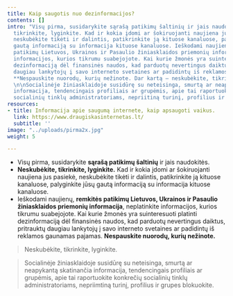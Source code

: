 ```yaml
---
title: Kaip saugotis nuo dezinformacijos?
contents: []
intro: "Visų pirma, susidarykite sąrašą patikimų šaltinių ir jais naudokitės. Neskubėkite,
  tikrinkite, lyginkite. Kad ir kokia įdomi ar šokiruojanti naujiena jus pasiekė,
  neskubėkite tikėti ir dalintis, patikrinkite ją kituose kanaluose, palyginkite jūsų
  gautą informaciją su informacija kituose kanaluose. Ieškodami naujienų, remkitės
  patikimų Lietuvos, Ukrainos ir Pasaulio žiniasklaidos priemonių informacija, neplatinkite
  informacijos, kurios tikrumu suabejojote. Kai kurie žmonės yra suinteresuoti platinti
  dezinformaciją dėl finansinės naudos, kad parduotų nevertingus daiktus, pritrauktų
  daugiau lankytojų į savo interneto svetaines ar padidintų iš reklamos gaunamas pajamas.
  **Nespauskite nuorodų, kurių nežinote. Dar kartą – neskubėkite, tikrinkite, lyginkite.**
  \n\nSocialinėje žiniasklaidoje susidūrę su neteisinga, smurtą ar neapykantą skatinančia
  informacija, tendencingais profiliais ar grupėmis, apie tai raportuokite konkrečių
  socialinių tinklų administratoriams, nepriitiną turinį, profilius ir grupes blokuokite."
resources:
- title: Informacija apie saugumą internete, kaip apsaugoti vaikus.
  link: https://www.draugiskasinternetas.lt/
  subtitle: ''
image: "../uploads/pirma2x.jpg"
weight: 5

---
```

* Visų pirma, susidarykite **sąrašą patikimų šaltinių** ir jais naudokitės.
* **Neskubėkite, tikrinkite, lyginkite.** Kad ir kokia įdomi ar šokiruojanti naujiena jus pasiekė, neskubėkite tikėti ir dalintis, patikrinkite ją kituose kanaluose, palyginkite jūsų gautą informaciją su informacija kituose kanaluose.
* Ieškodami naujienų, **remkitės patikimų Lietuvos, Ukrainos ir Pasaulio žiniasklaidos priemonių informacija**, neplatinkite informacijos, kurios tikrumu suabejojote. Kai kurie žmonės yra suinteresuoti platinti dezinformaciją dėl finansinės naudos, kad parduotų nevertingus daiktus, pritrauktų daugiau lankytojų į savo interneto svetaines ar padidintų iš reklamos gaunamas pajamas. **Nespauskite nuorodų, kurių nežinote.**

> Neskubėkite, tikrinkite, lyginkite.

> Socialinėje žiniasklaidoje susidūrę su neteisinga, smurtą ar neapykantą skatinančia informacija, tendencingais profiliais ar grupėmis, apie tai raportuokite konkrečių socialinių tinklų administratoriams, nepriimtiną turinį, profilius ir grupes blokuokite.